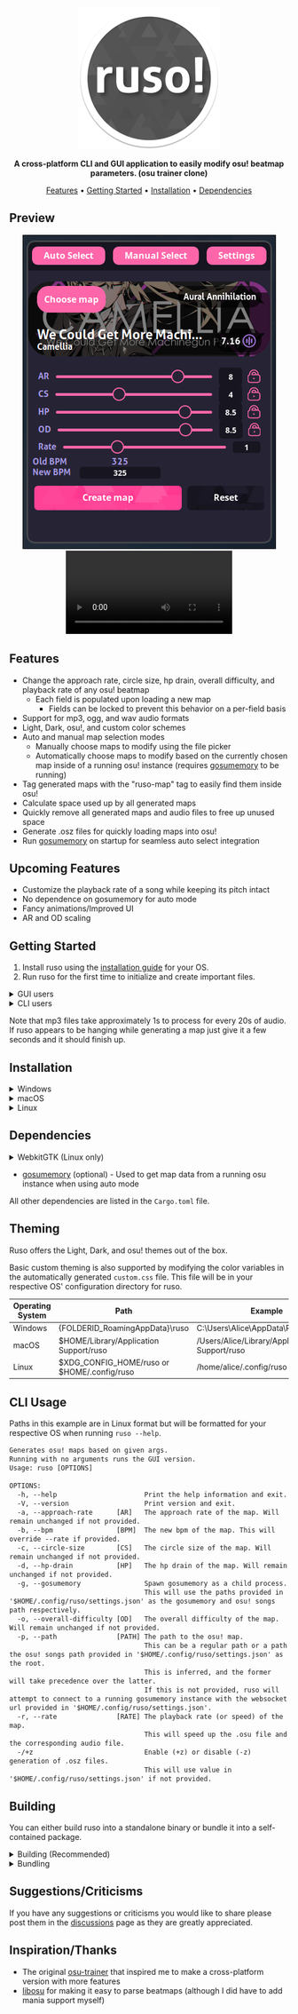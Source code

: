<div align="center">
<img src="assets/icons/ruso.png" width="256" height="256" alt-text="ruso-icon">

**A cross-platform CLI and GUI application to easily modify osu! beatmap parameters. (osu trainer clone)**

[Features](#features) •
[Getting Started](#getting-started) •
[Installation](#installation) •
[Dependencies](#dependencies)

</div>

## Preview
<p align="center"> 
    <img src="assets/ruso-preview.png" alt-text="ruso-preview"/>
    <video alt-text="ruso-video" src="https://github.com/Cyanistic/ruso/assets/61608977/9d873855-38a4-4ca5-b186-fe66d65b2693"></video>
</p>


## Features
- Change the approach rate, circle size, hp drain, overall difficulty, and playback rate of any osu! beatmap
    - Each field is populated upon loading a new map
        - Fields can be locked to prevent this behavior on a per-field basis
- Support for mp3, ogg, and wav audio formats
- Light, Dark, osu!, and custom color schemes
- Auto and manual map selection modes
    - Manually choose maps to modify using the file picker
    - Automatically choose maps to modify based on the currently chosen map inside of a running osu! instance (requires [gosumemory] to be running)
- Tag generated maps with the "ruso-map" tag to easily find them inside osu!
- Calculate space used up by all generated maps
- Quickly remove all generated maps and audio files to free up unused space
- Generate .osz files for quickly loading maps into osu!
- Run [gosumemory] on startup for seamless auto select integration

## Upcoming Features
- Customize the playback rate of a song while keeping its pitch intact
- No dependence on gosumemory for auto mode
- Fancy animations/Improved UI
- AR and OD scaling

## Getting Started
1. Install ruso using the [installation guide](#installation) for your OS.
2. Run ruso for the first time to initialize and create important files.

<details> 
<summary>GUI users</summary>

>   Enter the settings tab and set your osu! songs path as well as the path of your [gosumemory executable](#dependencies) if you plan to use auto mode.

</details>

<details> 
<summary>CLI users</summary>

>   Run `ruso --help` for help info to get started.

</details> 

Note that mp3 files take approximately 1s to process for every 20s of audio. If ruso appears to be hanging while generating a map just give it a few seconds and it should finish up.

## Installation
<details>
   <summary>Windows</summary>

>   Download the latest release of `ruso-x86_64-pc-windows-msvc.exe` from the [releases] page.

</details>

<details>
   <summary>macOS</summary>

>   Download the latest release for your respective architecture from the [releases] page.
> 
> | Architecture    | File                        |
> | --------------- | --------------------------- |
> | Apple Silicon   | `ruso-aarch64-apple-darwin` |
> | Intel           | `ruso-x86_64-apple-darwin`  |

</details>

<details>
   <summary>Linux</summary>
    
>   Make sure you've installed the necessary [dependencies](#dependencies).
>
> | Distribution                    | Method                                                |
> |---------------------------------|-------------------------------------------------------|
> | Debian                          | `ruso_x.x.x_amd64.deb` from [releases]                |
> | Arch Linux (AUR)                | `yay -S ruso-bin` (not working yet)                   |
> | Any (Recommended if not listed) | `ruso-x86_64-unknown-linux-gnu` from [releases]       |
> | Any                             | `ruso_x.x.x_amd64.AppImage` from [releases] |

</details>

## Dependencies
<details>
    <summary>WebkitGTK (Linux only)</summary>

>   Required by GUI to draw the main window
>
> | Distribution | Method                                                                             |
> |--------------|------------------------------------------------------------------------------------|
> | Debian       | `sudo apt install libwebkit2gtk-4.1-dev libgtk-3-dev libayatana-appindicator3-dev` |
> | Arch Linux   | `sudo pacman -S webkit2gtk-4.1 gtk3 libappindicator-gtk3`                          |
> | Fedora/RHEL  | `sudo dnf install webkit2gtk4.1-devel libappindicator-gtk3-devel`                  |
> | openSUSE     | `sudo zypper install webkit2gtk3-soup2-devel libappindicator3-1`                   |
> | Gentoo       | `sudo emerge --ask net-libs/webkit-gtk:4.1 dev-libs/libappindicator`               |
> | Void         | `sudo xbps-install -S libwebkit2gtk41 gtk+3-devel libappindicator`                 |

</details>

- [gosumemory] (optional) - Used to get map data from a running osu instance when using auto mode

All other dependencies are listed in the `Cargo.toml` file.

## Theming
Ruso offers the Light, Dark, and osu! themes out of the box. 

Basic custom theming is also supported by modifying the color variables in the automatically generated `custom.css` file. This file will be in your respective OS' configuration directory for ruso.

| Operating System | Path                                        | Example                                       |
|------------------|---------------------------------------------|-----------------------------------------------|
| Windows          | {FOLDERID_RoamingAppData}\ruso              | C:\Users\Alice\AppData\Roaming\ruso           |
| macOS            | $HOME/Library/Application Support/ruso      | /Users/Alice/Library/Application Support/ruso |
| Linux            | $XDG_CONFIG_HOME/ruso or $HOME/.config/ruso | /home/alice/.config/ruso                      |

## CLI Usage
Paths in this example are in Linux format but will be formatted for your respective OS when running `ruso --help`.
```
Generates osu! maps based on given args.
Running with no arguments runs the GUI version.
Usage: ruso [OPTIONS]

OPTIONS:
  -h, --help                      Print the help information and exit.
  -V, --version                   Print version and exit.
  -a, --approach-rate      [AR]   The approach rate of the map. Will remain unchanged if not provided.
  -b, --bpm                [BPM]  The new bpm of the map. This will override --rate if provided.
  -c, --circle-size        [CS]   The circle size of the map. Will remain unchanged if not provided.
  -d, --hp-drain           [HP]   The hp drain of the map. Will remain unchanged if not provided.
  -g, --gosumemory                Spawn gosumemory as a child process.
                                  This will use the paths provided in '$HOME/.config/ruso/settings.json' as the gosumemory and osu! songs path respectively.
  -o, --overall-difficulty [OD]   The overall difficulty of the map. Will remain unchanged if not provided.
  -p, --path               [PATH] The path to the osu! map.
                                  This can be a regular path or a path the osu! songs path provided in '$HOME/.config/ruso/settings.json' as the root.
                                  This is inferred, and the former will take precedence over the latter.
                                  If this is not provided, ruso will attempt to connect to a running gosumemory instance with the websocket url provided in '$HOME/.config/ruso/settings.json'.
  -r, --rate               [RATE] The playback rate (or speed) of the map.
                                  This will speed up the .osu file and the corresponding audio file.
  -/+z                            Enable (+z) or disable (-z) generation of .osz files.
                                  This will use value in '$HOME/.config/ruso/settings.json' if not provided.
```
## Building
You can either build ruso into a standalone binary or bundle it into a self-contained package.

<details>
    <summary>Building (Recommended)</summary>

> Building ruso requires an up-to-date installation of [cargo].
> 
> 1. Clone the repo and cd into it.
> ```
> git clone https://github.com/Cyanistic/ruso.git
> cd ruso
> ```
> 2. Use cargo to build the application.
> ```
> cargo build --release
> ```
> That's it! The build artifacts will be in `target/release`. 

</details>

<details>
    <summary>Bundling</summary>

>Building ruso requires an up-to-date installation of [cargo], the [Dioxus CLI] and the [Dioxus dependencies].
>
>1. Clone the repo and cd into it.
>```
>git clone https://github.com/Cyanistic/ruso.git
>cd ruso
>```
>2. Use the Dioxus CLI to bundle the application for your platform.
>```
>dx bundle --release
>```
>That's it! The bundled build artifacts of the application will be in `dist/bundle`. 

</details>

## Suggestions/Criticisms
If you have any suggestions or criticisms you would like to share please post them in the [discussions](https://github.com/Cyanistic/ruso/discussions) page as they are greatly appreciated.

## Inspiration/Thanks
- The original [osu-trainer](https://github.com/FunOrange/osu-trainer) that inspired me to make a cross-platform version with more features
- [libosu](https://github.com/iptq/libosu) for making it easy to parse beatmaps (although I did have to add mania support myself)

[cargo]: https://www.rust-lang.org/tools/install
[Dioxus CLI]: https://dioxuslabs.com/learn/0.4/CLI/installation
[Dioxus dependencies]: https://dioxuslabs.com/learn/0.4/getting_started/desktop#platform-specific-dependencies
[gosumemory]: https://github.com/l3lackShark/gosumemory
[releases]: https://github.com/Cyanistic/ruso/releases/latest
